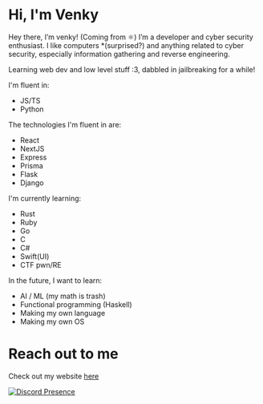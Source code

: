 # Hi, I'm Venky
Hey there, I’m venky! (Coming from ⚛️) I’m a developer and cyber security enthusiast. I like computers *(surprised?) and anything related to cyber security, especially information gathering and reverse engineering.


Learning web dev and low level stuff :3, dabbled in jailbreaking for a while!

I'm fluent in:
* JS/TS
* Python

The technologies I'm fluent in are:
* React
* NextJS
* Express
* Prisma
* Flask
* Django

I'm currently learning:
* Rust
* Ruby
* Go
* C
* C#
* Swift(UI)
* CTF pwn/RE

In the future, I want to learn:
* AI / ML (my math is trash)
* Functional programming (Haskell)
* Making my own language
* Making my own OS

# Reach out to me
Check out my website [here](https://venkatesh2100.vercel.app/)

[![Discord Presence](https://lanyard.cnrad.dev/api/413331641109446656)](https://discord.com/users/413331641109446656)
